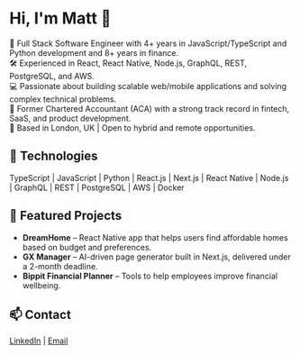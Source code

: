 # Hi, I'm Matt 👋

🚀 Full Stack Software Engineer with 4+ years in JavaScript/TypeScript and Python development and 8+ years in finance.  
🛠️ Experienced in React, React Native, Node.js, GraphQL, REST, PostgreSQL, and AWS.  
💻 Passionate about building scalable web/mobile applications and solving complex technical problems.  
💼 Former Chartered Accountant (ACA) with a strong track record in fintech, SaaS, and product development.  
📍 Based in London, UK | Open to hybrid and remote opportunities.

## 🔧 Technologies
TypeScript | JavaScript | Python | React.js | Next.js | React Native | Node.js | GraphQL | REST | PostgreSQL | AWS | Docker

## 📌 Featured Projects
- **DreamHome** – React Native app that helps users find affordable homes based on budget and preferences.  
- **GX Manager** – AI-driven page generator built in Next.js, delivered under a 2-month deadline.  
- **Bippit Financial Planner** – Tools to help employees improve financial wellbeing.

## 📫 Contact
[LinkedIn](https://www.linkedin.com/in/matthaddon) | [Email](mailto:matthaddon5@gmail.com)



<!--
**matt-haddon/matt-haddon** is a ✨ _special_ ✨ repository because its `README.md` (this file) appears on your GitHub profile.

Here are some ideas to get you started:

- 🔭 I’m currently working on ...

- 🌱 I’m currently learning ...
- 👯 I’m looking to collaborate on ...
- 🤔 I’m looking for help with ...
- 💬 Ask me about ...
- 📫 How to reach me: ...
- 😄 Pronouns: ...
- ⚡ Fun fact: ...
-->
